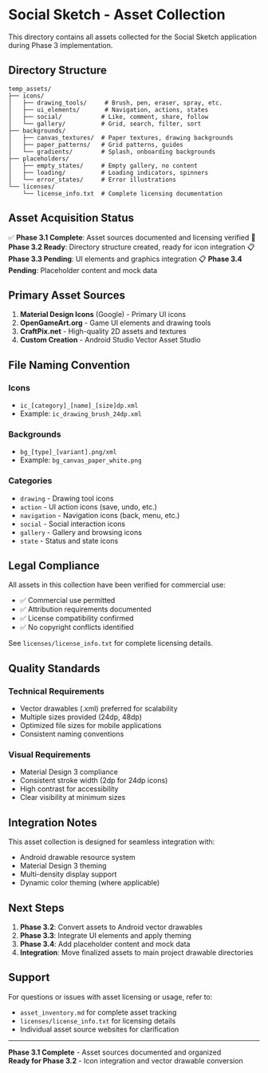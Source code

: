 # Social Sketch - Asset Collection

This directory contains all assets collected for the Social Sketch application during Phase 3 implementation.

## Directory Structure

```
temp_assets/
├── icons/
│   ├── drawing_tools/     # Brush, pen, eraser, spray, etc.
│   ├── ui_elements/       # Navigation, actions, states
│   ├── social/           # Like, comment, share, follow
│   └── gallery/          # Grid, search, filter, sort
├── backgrounds/
│   ├── canvas_textures/  # Paper textures, drawing backgrounds
│   ├── paper_patterns/   # Grid patterns, guides
│   └── gradients/        # Splash, onboarding backgrounds
├── placeholders/
│   ├── empty_states/     # Empty gallery, no content
│   ├── loading/          # Loading indicators, spinners
│   └── error_states/     # Error illustrations
└── licenses/
    └── license_info.txt  # Complete licensing documentation
```

## Asset Acquisition Status

✅ **Phase 3.1 Complete**: Asset sources documented and licensing verified
🔄 **Phase 3.2 Ready**: Directory structure created, ready for icon integration
📋 **Phase 3.3 Pending**: UI elements and graphics integration
📋 **Phase 3.4 Pending**: Placeholder content and mock data

## Primary Asset Sources

1. **Material Design Icons** (Google) - Primary UI icons
2. **OpenGameArt.org** - Game UI elements and drawing tools
3. **CraftPix.net** - High-quality 2D assets and textures
4. **Custom Creation** - Android Studio Vector Asset Studio

## File Naming Convention

### Icons
- `ic_[category]_[name]_[size]dp.xml`
- Example: `ic_drawing_brush_24dp.xml`

### Backgrounds
- `bg_[type]_[variant].png/xml`
- Example: `bg_canvas_paper_white.png`

### Categories
- `drawing` - Drawing tool icons
- `action` - UI action icons (save, undo, etc.)
- `navigation` - Navigation icons (back, menu, etc.)
- `social` - Social interaction icons
- `gallery` - Gallery and browsing icons
- `state` - Status and state icons

## Legal Compliance

All assets in this collection have been verified for commercial use:
- ✅ Commercial use permitted
- ✅ Attribution requirements documented
- ✅ License compatibility confirmed
- ✅ No copyright conflicts identified

See `licenses/license_info.txt` for complete licensing details.

## Quality Standards

### Technical Requirements
- Vector drawables (.xml) preferred for scalability
- Multiple sizes provided (24dp, 48dp)
- Optimized file sizes for mobile applications
- Consistent naming conventions

### Visual Requirements
- Material Design 3 compliance
- Consistent stroke width (2dp for 24dp icons)
- High contrast for accessibility
- Clear visibility at minimum sizes

## Integration Notes

This asset collection is designed for seamless integration with:
- Android drawable resource system
- Material Design 3 theming
- Multi-density display support
- Dynamic color theming (where applicable)

## Next Steps

1. **Phase 3.2**: Convert assets to Android vector drawables
2. **Phase 3.3**: Integrate UI elements and apply theming
3. **Phase 3.4**: Add placeholder content and mock data
4. **Integration**: Move finalized assets to main project drawable directories

## Support

For questions or issues with asset licensing or usage, refer to:
- `asset_inventory.md` for complete asset tracking
- `licenses/license_info.txt` for licensing details
- Individual asset source websites for clarification

---

**Phase 3.1 Complete** - Asset sources documented and organized  
**Ready for Phase 3.2** - Icon integration and vector drawable conversion